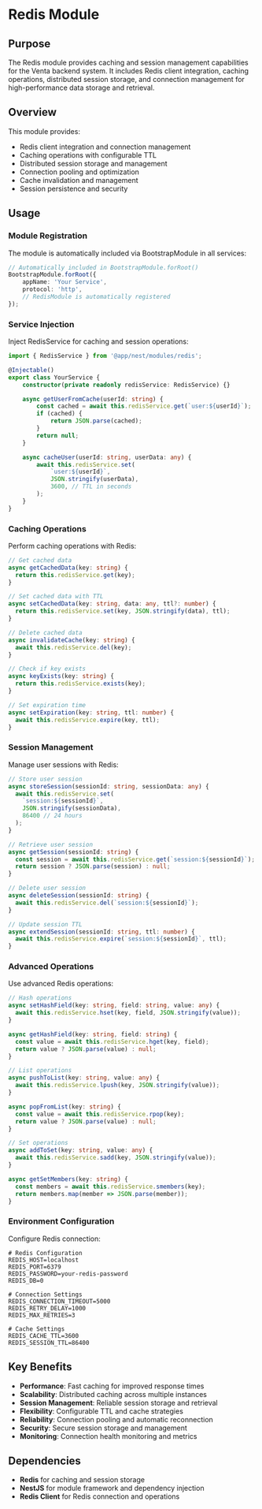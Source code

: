 # Redis Module

## Purpose

The Redis module provides caching and session management capabilities for the Venta backend system. It includes Redis client integration, caching operations, distributed session storage, and connection management for high-performance data storage and retrieval.

## Overview

This module provides:

- Redis client integration and connection management
- Caching operations with configurable TTL
- Distributed session storage and management
- Connection pooling and optimization
- Cache invalidation and management
- Session persistence and security

## Usage

### Module Registration

The module is automatically included via BootstrapModule in all services:

```typescript
// Automatically included in BootstrapModule.forRoot()
BootstrapModule.forRoot({
	appName: 'Your Service',
	protocol: 'http',
	// RedisModule is automatically registered
});
```

### Service Injection

Inject RedisService for caching and session operations:

```typescript
import { RedisService } from '@app/nest/modules/redis';

@Injectable()
export class YourService {
	constructor(private readonly redisService: RedisService) {}

	async getUserFromCache(userId: string) {
		const cached = await this.redisService.get(`user:${userId}`);
		if (cached) {
			return JSON.parse(cached);
		}
		return null;
	}

	async cacheUser(userId: string, userData: any) {
		await this.redisService.set(
			`user:${userId}`,
			JSON.stringify(userData),
			3600, // TTL in seconds
		);
	}
}
```

### Caching Operations

Perform caching operations with Redis:

```typescript
// Get cached data
async getCachedData(key: string) {
  return this.redisService.get(key);
}

// Set cached data with TTL
async setCachedData(key: string, data: any, ttl?: number) {
  return this.redisService.set(key, JSON.stringify(data), ttl);
}

// Delete cached data
async invalidateCache(key: string) {
  await this.redisService.del(key);
}

// Check if key exists
async keyExists(key: string) {
  return this.redisService.exists(key);
}

// Set expiration time
async setExpiration(key: string, ttl: number) {
  await this.redisService.expire(key, ttl);
}
```

### Session Management

Manage user sessions with Redis:

```typescript
// Store user session
async storeSession(sessionId: string, sessionData: any) {
  await this.redisService.set(
    `session:${sessionId}`,
    JSON.stringify(sessionData),
    86400 // 24 hours
  );
}

// Retrieve user session
async getSession(sessionId: string) {
  const session = await this.redisService.get(`session:${sessionId}`);
  return session ? JSON.parse(session) : null;
}

// Delete user session
async deleteSession(sessionId: string) {
  await this.redisService.del(`session:${sessionId}`);
}

// Update session TTL
async extendSession(sessionId: string, ttl: number) {
  await this.redisService.expire(`session:${sessionId}`, ttl);
}
```

### Advanced Operations

Use advanced Redis operations:

```typescript
// Hash operations
async setHashField(key: string, field: string, value: any) {
  await this.redisService.hset(key, field, JSON.stringify(value));
}

async getHashField(key: string, field: string) {
  const value = await this.redisService.hget(key, field);
  return value ? JSON.parse(value) : null;
}

// List operations
async pushToList(key: string, value: any) {
  await this.redisService.lpush(key, JSON.stringify(value));
}

async popFromList(key: string) {
  const value = await this.redisService.rpop(key);
  return value ? JSON.parse(value) : null;
}

// Set operations
async addToSet(key: string, value: any) {
  await this.redisService.sadd(key, JSON.stringify(value));
}

async getSetMembers(key: string) {
  const members = await this.redisService.smembers(key);
  return members.map(member => JSON.parse(member));
}
```

### Environment Configuration

Configure Redis connection:

```env
# Redis Configuration
REDIS_HOST=localhost
REDIS_PORT=6379
REDIS_PASSWORD=your-redis-password
REDIS_DB=0

# Connection Settings
REDIS_CONNECTION_TIMEOUT=5000
REDIS_RETRY_DELAY=1000
REDIS_MAX_RETRIES=3

# Cache Settings
REDIS_CACHE_TTL=3600
REDIS_SESSION_TTL=86400
```

## Key Benefits

- **Performance**: Fast caching for improved response times
- **Scalability**: Distributed caching across multiple instances
- **Session Management**: Reliable session storage and retrieval
- **Flexibility**: Configurable TTL and cache strategies
- **Reliability**: Connection pooling and automatic reconnection
- **Security**: Secure session storage and management
- **Monitoring**: Connection health monitoring and metrics

## Dependencies

- **Redis** for caching and session storage
- **NestJS** for module framework and dependency injection
- **Redis Client** for Redis connection and operations

